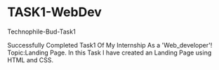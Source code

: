 # TASK1-WebDev
Technophile-Bud-Task1

Successfully Completed Task1 Of My Internship As a 'Web_developer'!
Topic:Landing Page.
  In this Task I have created an Landing Page using HTML and CSS.
